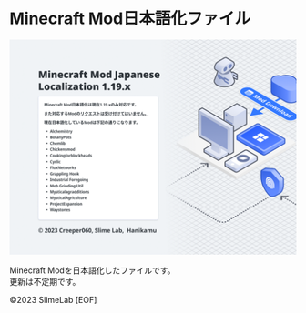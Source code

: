 # Minecraft Mod日本語化ファイル

![framework](/Frame.png)

Minecraft Modを日本語化したファイルです。  
更新は不定期です。  

©2023 SlimeLab
[EOF]